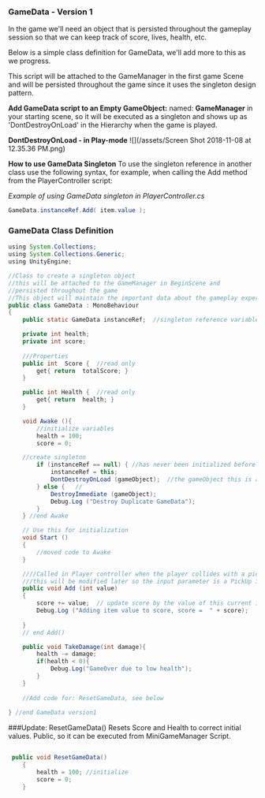 ### GameData - Version 1

In the game we'll need an object that is persisted throughout the gameplay session so that we can keep track of score, lives, health, etc.

Below is a simple class definition for GameData, we'll add more to this as we progress.

This script will be attached to the GameManager in the first game Scene and will be persisted throughout the game since it uses the singleton design pattern.

**Add GameData script to an Empty GameObject:** named: **GameManager** in your starting scene, so it will be executed as a singleton and shows up as 'DontDestroyOnLoad' in the Hierarchy when the game is played.

**DontDestroyOnLoad - in Play-mode**
![](/assets/Screen Shot 2018-11-08 at 12.35.36 PM.png)

**How to use GameData Singleton**
To use the singleton reference in another class use the following syntax, for example, when calling the Add method from the PlayerController script:

_Example of using GameData singleton in PlayerController.cs_
```java
GameData.instanceRef.Add( item.value );
```


### GameData Class Definition

```java
using System.Collections;
using System.Collections.Generic;
using UnityEngine;

//Class to create a singleton object
//this will be attached to the GameManager in BeginScene and
//persisted throughout the game
//This object will maintain the important data about the gameplay experience
public class GameData : MonoBehaviour
{
    public static GameData instanceRef;  //singleton reference variable

    private int health;
    private int score;
    
    ///Properties
    public int  Score {  //read only
        get{ return  totalScore; }
    }

    public int Health {  //read only
        get{ return  health; }
    }

    void Awake (){
        //initialize variables
        health = 100;
        score = 0;     

    //create singleton
        if (instanceRef == null) { //has never been initialized before
            instanceRef = this;
            DontDestroyOnLoad (gameObject);  //the gameObject this is attached to 
        } else {   //
            DestroyImmediate (gameObject);   
            Debug.Log ("Destroy Duplicate GameData");
        }
    } //end Awake

    // Use this for initialization
    void Start ()
    {
        //moved code to Awake
    }

    ////Called in Player controller when the player collides with a pickup    
    ///this will be modified later so the input parameter is a PickUp item so it can be added to inventory
    public void Add (int value)
    {
        score += value;  // update score by the value of this current item
        Debug.Log ("Adding item value to score, score =  " + score);
   
    }
    // end Add()

    public void TakeDamage(int damage){
        health -= damage;
        if(health < 0){
            Debug.Log("GameOver due to low health");
        }
    }
   
    //Add code for: ResetGameData, see below 
        
} //end GameData version1
```

###Update:  ResetGameData() 
Resets Score and Health to correct initial values.  Public, so it can be executed from MiniGameManager Script.



```java

 public void ResetGameData()
    {
        health = 100; //initialize
        score = 0;
    } 

```

